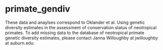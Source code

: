 # primate_gendiv
These data and anaylses correspond to Oklander et al. Using genetic diversity estimates in the assessment of conservation status of neotropical primates. To add missing data to the database of neotropical primate genetic diversity estimates, please contact Janna Willoughby at jwilloughby at auburn.edu.
